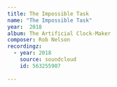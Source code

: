 ```yaml
---
title: The Impossible Task
name: "The Impossible Task"
year:  2018
album: The Artificial Clock-Maker
composer: Rob Nelson
recordingz:
  - year: 2018
    source: soundcloud
    id: 563255907
 
---
```


